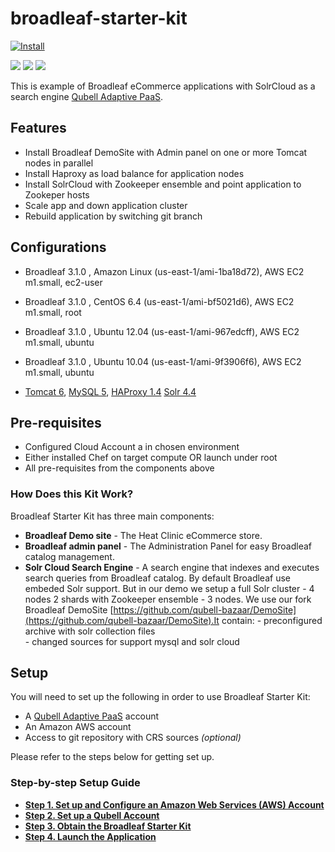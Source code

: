 broadleaf-starter-kit
===================
[![Install](https://raw.github.com/qubell-bazaar/component-skeleton/master/img/install.png)](https://express.qubell.com/applications/upload?metadataUrl=https://github.com/qubell-bazaar/broadleaf-starter-kit/raw/1.0-31p/meta.yml)

![](http://www.broadleafcommerce.com/img/broadleaf_logo_white.png)
![](http://tomcat.apache.org/images/tomcat-power.gif)
![](https://lucene.apache.org/images/solr.png)

This is example of  Broadleaf eCommerce applications with SolrCloud as a search engine   [Qubell Adaptive PaaS](http://qubell.com).

Features
--------

 - Install Broadleaf DemoSite with Admin panel  on one or more Tomcat nodes in parallel 
 - Install Haproxy as load balance for application nodes
 - Install SolrCloud with Zookeeper ensemble and point application to Zookeper hosts  
 - Scale app and down application cluster
 - Rebuild application by switching git branch
    
    
Configurations
--------------

 - Broadleaf 3.1.0 , Amazon Linux (us-east-1/ami-1ba18d72), AWS EC2 m1.small, ec2-user
 - Broadleaf 3.1.0 , CentOS 6.4 (us-east-1/ami-bf5021d6), AWS EC2 m1.small, root
 - Broadleaf 3.1.0 , Ubuntu 12.04 (us-east-1/ami-967edcff), AWS EC2 m1.small, ubuntu
 - Broadleaf 3.1.0 , Ubuntu 10.04 (us-east-1/ami-9f3906f6), AWS EC2 m1.small, ubuntu

    
- [Tomcat 6](https://github.com/qubell-bazaar/component-tomcat-dev), [MySQL 5](https://github.com/qubell-bazaar/component-mysql-dev), [HAProxy 1.4](https://github.com/qubell-bazaar/component-haproxy) [Solr 4.4](https://github.com/qubell-bazaar/component-solr-dev)
    
Pre-requisites
--------------
 - Configured Cloud Account a in chosen environment
 - Either installed Chef on target compute OR launch under root
 - All pre-requisites from the components above

<a name="how-does-it-work"></a>
### How Does this Kit Work?

Broadleaf Starter Kit has three main components:

* **Broadleaf Demo site** - The Heat Clinic eCommerce store.
* **Broadleaf admin panel** - The Administration Panel  for easy  Broadleaf catalog management.
* **Solr Cloud Search Engine** - A search engine that indexes and executes search queries from Broadleaf catalog.
   By default Broadleaf use embeded Solr support. But in our demo  we setup  a full Solr cluster - 4 nodes 2 shards with Zookeeper ensemble - 3 nodes.
   We use our fork Broadleaf DemoSite [https://github.com/qubell-bazaar/DemoSite](https://github.com/qubell-bazaar/DemoSite).It contain:
      -  preconfigured archive with solr collection files  
      -  changed sources for support mysql and solr cloud

<a name="setup"></a>
## Setup
You will need to set up the following in order to use Broadleaf Starter Kit:

* A [Qubell Adaptive PaaS](http://qubell.com) account
* An Amazon AWS account
* Access to git repository with CRS sources *(optional)*

Please refer to the steps below for getting set up.

<a name="step-by-step-setup"></a>
### Step-by-step Setup Guide
- **[Step 1. Set up and Configure an Amazon Web Services (AWS) Account](docs/step-1-amazon-setup-guide.md)**
- **[Step 2. Set up a Qubell Account](docs/step-2-qubell-setup-guide.md)**
- **[Step 3. Obtain the Broadleaf Starter Kit](docs/step-3-get-starter-kit.md)**
- **[Step 4. Launch the Application](docs/step-4-launch-guide.md)**

